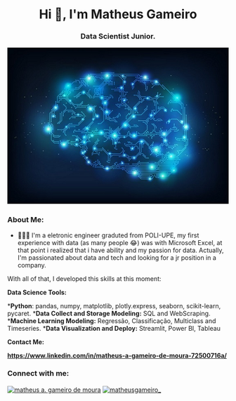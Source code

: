 <h1 align="center">Hi 👋, I'm Matheus Gameiro</h1>
<h3 align="center">Data Scientist Junior.</h3>

<p align='center'>
    <img src='digital-brain.jpg'<
</p>

### About Me:

- 👨🏻‍💻 I'm a eletronic engineer graduted from POLI-UPE, my first experience with data (as many people 😂) was with Microsoft Excel, at that point i realized that i have ability and my passion for data. Actually, I'm passionated about data and tech and looking for a jr position in a company. 

 With all of that, I developed this skills at this moment:
 
 **Data Science Tools:**
 
 ***Python**: pandas, numpy, matplotlib, plotly.express, seaborn, scikit-learn, pycaret.
 ***Data Collect and Storage Modeling:** SQL and WebScraping.
 ***Machine Learning Modeling:** Regressão, Classificação, Multiclass and Timeseries.
 ***Data Visualization and Deploy:** Streamlit, Power BI, Tableau

**Contact Me:**

**https://www.linkedin.com/in/matheus-a-gameiro-de-moura-72500716a/**

<h3 align="left">Connect with me:</h3>
<p align="left">
<a href="https://linkedin.com/in/matheus-a-gameiro-de-moura-72500716a" target="blank"><img align="center" src="https://raw.githubusercontent.com/rahuldkjain/github-profile-readme-generator/master/src/images/icons/Social/linked-in-alt.svg" alt="matheus a. gameiro de moura" height="30" width="40" /></a>
<a href="https://instagram.com/matheusgameiro_" target="blank"><img align="center" src="https://raw.githubusercontent.com/rahuldkjain/github-profile-readme-generator/master/src/images/icons/Social/instagram.svg" alt="matheusgameiro_" height="30" width="40" /></a>
</p>
